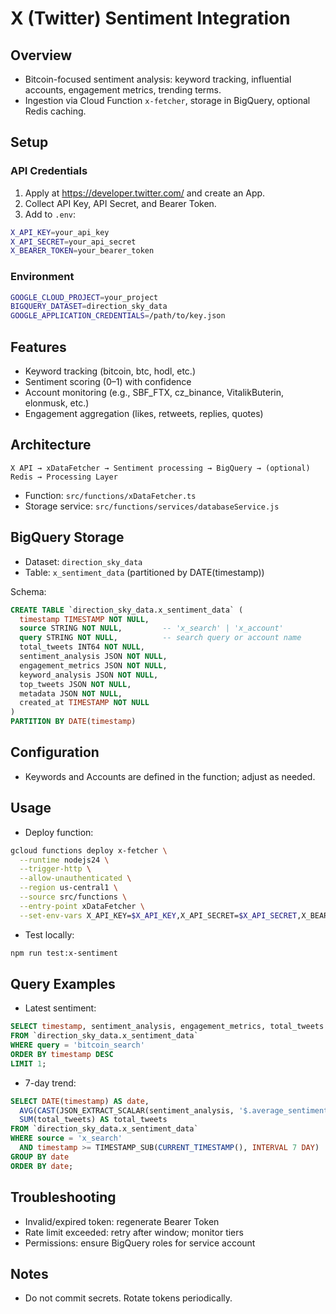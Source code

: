 # X (Twitter) Sentiment Integration

## Overview
- Bitcoin-focused sentiment analysis: keyword tracking, influential accounts, engagement metrics, trending terms.
- Ingestion via Cloud Function `x-fetcher`, storage in BigQuery, optional Redis caching.

## Setup
### API Credentials
1. Apply at https://developer.twitter.com/ and create an App.
2. Collect API Key, API Secret, and Bearer Token.
3. Add to `.env`:
```bash
X_API_KEY=your_api_key
X_API_SECRET=your_api_secret
X_BEARER_TOKEN=your_bearer_token
```

### Environment
```bash
GOOGLE_CLOUD_PROJECT=your_project
BIGQUERY_DATASET=direction_sky_data
GOOGLE_APPLICATION_CREDENTIALS=/path/to/key.json
```

## Features
- Keyword tracking (bitcoin, btc, hodl, etc.)
- Sentiment scoring (0–1) with confidence
- Account monitoring (e.g., SBF_FTX, cz_binance, VitalikButerin, elonmusk, etc.)
- Engagement aggregation (likes, retweets, replies, quotes)

## Architecture
```
X API → xDataFetcher → Sentiment processing → BigQuery → (optional) Redis → Processing Layer
```
- Function: `src/functions/xDataFetcher.ts`
- Storage service: `src/functions/services/databaseService.js`

## BigQuery Storage
- Dataset: `direction_sky_data`
- Table: `x_sentiment_data` (partitioned by DATE(timestamp))

Schema:
```sql
CREATE TABLE `direction_sky_data.x_sentiment_data` (
  timestamp TIMESTAMP NOT NULL,
  source STRING NOT NULL,         -- 'x_search' | 'x_account'
  query STRING NOT NULL,          -- search query or account name
  total_tweets INT64 NOT NULL,
  sentiment_analysis JSON NOT NULL,
  engagement_metrics JSON NOT NULL,
  keyword_analysis JSON NOT NULL,
  top_tweets JSON NOT NULL,
  metadata JSON NOT NULL,
  created_at TIMESTAMP NOT NULL
)
PARTITION BY DATE(timestamp)
```

## Configuration
- Keywords and Accounts are defined in the function; adjust as needed.

## Usage
- Deploy function:
```bash
gcloud functions deploy x-fetcher \
  --runtime nodejs24 \
  --trigger-http \
  --allow-unauthenticated \
  --region us-central1 \
  --source src/functions \
  --entry-point xDataFetcher \
  --set-env-vars X_API_KEY=$X_API_KEY,X_API_SECRET=$X_API_SECRET,X_BEARER_TOKEN=$X_BEARER_TOKEN
```
- Test locally:
```bash
npm run test:x-sentiment
```

## Query Examples
- Latest sentiment:
```sql
SELECT timestamp, sentiment_analysis, engagement_metrics, total_tweets
FROM `direction_sky_data.x_sentiment_data`
WHERE query = 'bitcoin_search'
ORDER BY timestamp DESC
LIMIT 1;
```
- 7-day trend:
```sql
SELECT DATE(timestamp) AS date,
  AVG(CAST(JSON_EXTRACT_SCALAR(sentiment_analysis, '$.average_sentiment_score') AS FLOAT64)) AS avg_sentiment,
  SUM(total_tweets) AS total_tweets
FROM `direction_sky_data.x_sentiment_data`
WHERE source = 'x_search'
  AND timestamp >= TIMESTAMP_SUB(CURRENT_TIMESTAMP(), INTERVAL 7 DAY)
GROUP BY date
ORDER BY date;
```

## Troubleshooting
- Invalid/expired token: regenerate Bearer Token
- Rate limit exceeded: retry after window; monitor tiers
- Permissions: ensure BigQuery roles for service account

## Notes
- Do not commit secrets. Rotate tokens periodically.
